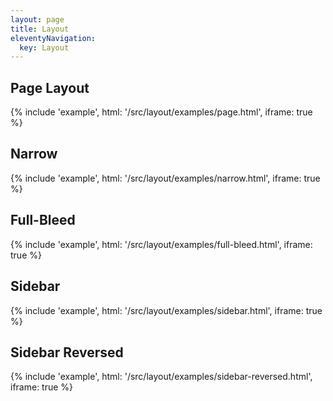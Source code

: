 ```yaml
---
layout: page
title: Layout
eleventyNavigation:
  key: Layout
---
```


## Page Layout

{% include 'example',
	html: '/src/layout/examples/page.html',
	iframe: true
%}

## Narrow

{% include 'example',
	html: '/src/layout/examples/narrow.html',
	iframe: true
%}

## Full-Bleed

{% include 'example',
	html: '/src/layout/examples/full-bleed.html',
	iframe: true
%}

## Sidebar

{% include 'example',
	html: '/src/layout/examples/sidebar.html',
	iframe: true
%}

## Sidebar Reversed

{% include 'example',
	html: '/src/layout/examples/sidebar-reversed.html',
	iframe: true
%}
